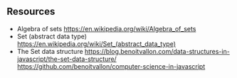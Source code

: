 ## Resources

- Algebra of sets
  https://en.wikipedia.org/wiki/Algebra_of_sets
- Set (abstract data type)
  https://en.wikipedia.org/wiki/Set_(abstract_data_type)
- The Set data structure
  https://blog.benoitvallon.com/data-structures-in-javascript/the-set-data-structure/
  https://github.com/benoitvallon/computer-science-in-javascript
